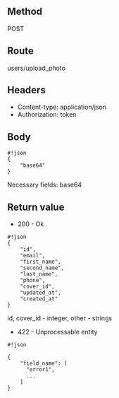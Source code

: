 ## Method ##

POST

## Route ##

users/upload_photo

## Headers ##

* Content-type: application/json
* Authorization: token

## Body ##

```
#!json
{
    "base64"
}

```

Necessary fields: base64

## Return value ##

* 200 - Ok

```
#!json
{
    "id",
    "email",
    "first_name",
    "second_name",
    "last_name",
    "phone",
    "cover_id",
    "updated_at",
    "created_at"
}

```   
id, cover_id - integer, other - strings

* 422 - Unprocessable entity
```
#!json

{
    "field_name": [
      "error1",
      ...
    ]
}
```